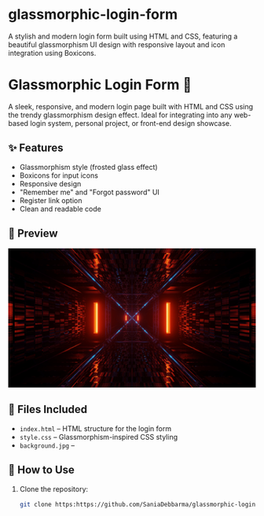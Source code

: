 # glassmorphic-login-form
A stylish and modern login form built using HTML and CSS, featuring a beautiful glassmorphism UI design with responsive layout and icon integration using Boxicons.

# Glassmorphic Login Form 🔐

A sleek, responsive, and modern login page built with HTML and CSS using the trendy glassmorphism design effect. Ideal for integrating into any web-based login system, personal project, or front-end design showcase.

## ✨ Features

- Glassmorphism style (frosted glass effect)
- Boxicons for input icons
- Responsive design
- "Remember me" and "Forgot password" UI
- Register link option
- Clean and readable code

## 📸 Preview

![Preview]( background.jpg) 

## 📁 Files Included

- `index.html` – HTML structure for the login form
- `style.css` – Glassmorphism-inspired CSS styling
- `background.jpg` – 


## 🚀 How to Use

1. Clone the repository:
   ```bash
   git clone https:https://github.com/SaniaDebbarma/glassmorphic-login-form
